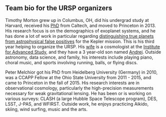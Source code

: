 Team bio for the URSP organizers
--------------------------------

Timothy Morton grew up in Columbus, OH, did his undergrad study at Harvard, 
received his [PhD](http://thesis.library.caltech.edu/8024/) from Caltech, and moved to Princeton in 2013. His
research focus is on the demographics of exoplanet systems, and he has done a
lot of work in particular regarding [distinguishing true planets from astrophysical false positives](http://www.nytimes.com/2016/05/11/science/kepler-planets-nasa.html?_r=0) for the Kepler
mission.  This is his third year helping to organize the URSP.  His [wife](http://www.sns.ias.edu/~verag/) is a
cosmologist at the [Institute for Advanced Study](https://www.ias.edu/), and they have a 3 year-old son
named [Andrej](https://www.youtube.com/watch?v=CAIhtf77jD0).  Outside astronomy, data science, and family, his interests
include playing piano, choral music, and sports involving running, balls, or
flying discs.

Peter Melchior got his PhD from Heidelberg University (Germany) in 2010, was a
CCAPP Fellow at the Ohio State University from 2011 - 2015, and came to
Princeton in the fall of 2015.
His research interests are in observational cosmology, particularly the
high-precision measurements necessary for weak gravitational lensing.
He has been or is working on various surveys: CLASH (a large Hubble Space
Telescope program), DES, LSST, J-PAS, and WFIRST.
Outside work, he enjoys practicing Aikido, skiing, wind surfing, music and the
arts.
